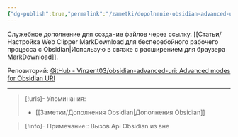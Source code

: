 ```yaml
---
{"dg-publish":true,"permalink":"/zametki/dopolnenie-obsidian-advanced-uri/","created":"2024-07-10 01:28","updated":"2024-09-23T22:38:54+03:00"}
---
```


Служебное дополнение для создание файлов через ссылку. [[Статьи/Настройка Web Clipper MarkDownload для бесперебойного рабочего процесса с Obsidian\|Использую в связке с расширением для браузера MarkDownload]].

Репозиторий: [GitHub - Vinzent03/obsidian-advanced-uri: Advanced modes for Obsidian URI](https://github.com/Vinzent03/obsidian-advanced-uri)

---
> [!urls]- Упоминания:
> - [[Заметки/Дополнения Obsidian\|Дополнения Obsidian]]

> [!info]-
> Примечание:: Вызов Api Obsidian из вне